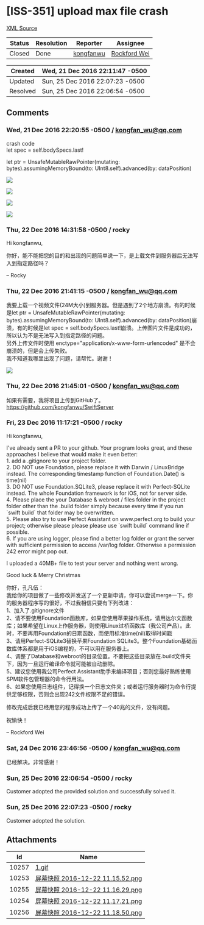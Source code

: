 # [ISS-351] upload max file crash

[XML Source](./xml/ISS-351.xml)
<p></p>





Status|Resolution|Reporter|Assignee
------|----------|--------|--------
Closed|Done|[kongfanwu](kongfan_wu@qq.com)|[Rockford Wei]($rocky)





Created|Wed, 21 Dec 2016 22:11:47 -0500
-------|--------------
Updated|Sun, 25 Dec 2016 22:07:23 -0500
Resolved|Sun, 25 Dec 2016 22:06:54 -0500


## Comments




### Wed, 21 Dec 2016 22:20:55 -0500 / kongfan_wu@qq.com 

<p><p>crash code<br/>
let spec = self.bodySpecs.last!</p>

<p>let ptr = UnsafeMutableRawPointer(mutating: bytes).assumingMemoryBound(to: UInt8.self).advanced(by: dataPosition)</p>

<p><span class="image-wrap" style=""><a id="10253_thumb" href="http://jira.perfect.org:8080/secure/attachment/10253/10253_%E5%B1%8F%E5%B9%95%E5%BF%AB%E7%85%A7+2016-12-22+11.15.52.png" title="屏幕快照 2016-12-22 11.15.52.png" file-preview-type="image" file-preview-id="10253" file-preview-title="屏幕快照 2016-12-22 11.15.52.png"><img src="http://jira.perfect.org:8080/secure/thumbnail/10253/_thumb_10253.png" style="border: 0px solid black" /></a></span></p>

<p><span class="image-wrap" style=""><a id="10254_thumb" href="http://jira.perfect.org:8080/secure/attachment/10254/10254_%E5%B1%8F%E5%B9%95%E5%BF%AB%E7%85%A7+2016-12-22+11.17.21.png" title="屏幕快照 2016-12-22 11.17.21.png" file-preview-type="image" file-preview-id="10254" file-preview-title="屏幕快照 2016-12-22 11.17.21.png"><img src="http://jira.perfect.org:8080/secure/thumbnail/10254/_thumb_10254.png" style="border: 0px solid black" /></a></span></p>

<p><span class="image-wrap" style=""><a id="10255_thumb" href="http://jira.perfect.org:8080/secure/attachment/10255/10255_%E5%B1%8F%E5%B9%95%E5%BF%AB%E7%85%A7+2016-12-22+11.16.29.png" title="屏幕快照 2016-12-22 11.16.29.png" file-preview-type="image" file-preview-id="10255" file-preview-title="屏幕快照 2016-12-22 11.16.29.png"><img src="http://jira.perfect.org:8080/secure/thumbnail/10255/_thumb_10255.png" style="border: 0px solid black" /></a></span></p>

<p><span class="image-wrap" style=""><a id="10256_thumb" href="http://jira.perfect.org:8080/secure/attachment/10256/10256_%E5%B1%8F%E5%B9%95%E5%BF%AB%E7%85%A7+2016-12-22+11.18.50.png" title="屏幕快照 2016-12-22 11.18.50.png" file-preview-type="image" file-preview-id="10256" file-preview-title="屏幕快照 2016-12-22 11.18.50.png"><img src="http://jira.perfect.org:8080/secure/thumbnail/10256/_thumb_10256.png" style="border: 0px solid black" /></a></span></p></p>


### Thu, 22 Dec 2016 14:31:58 -0500 / rocky 

<p><p>Hi kongfanwu,</p>

<p>你好，能不能把您的目的和出现的问题简单说一下，是上载文件到服务器后无法写入到指定路径吗？</p>

<p>– Rocky</p></p>


### Thu, 22 Dec 2016 21:41:15 -0500 / kongfan_wu@qq.com 

<p><p>我要上载一个视频文件(24M大小)到服务器。但是遇到了2个地方崩溃。有的时候是let ptr = UnsafeMutableRawPointer(mutating: bytes).assumingMemoryBound(to: UInt8.self).advanced(by: dataPosition)崩溃，有的时候是let spec = self.bodySpecs.last!崩溃。上传图片文件是成功的，所以认为不是无法写入到指定路径的问题。<br/>
另外上传文件时使用 enctype="application/x-www-form-urlencoded" 是不会崩溃的，但是会上传失败。<br/>
我不知道我哪里出现了问题，请帮忙。谢谢！</p>

<p><span class="image-wrap" style=""><a id="10257_thumb" href="http://jira.perfect.org:8080/secure/attachment/10257/10257_1.gif" title="1.gif" file-preview-type="image" file-preview-id="10257" file-preview-title="1.gif"><img src="http://jira.perfect.org:8080/secure/thumbnail/10257/_thumb_10257.png" style="border: 0px solid black" /></a></span></p></p>


### Thu, 22 Dec 2016 21:45:01 -0500 / kongfan_wu@qq.com 

<p><p>如果有需要，我将项目上传到GitHub了。<br/>
<a href="https://github.com/kongfanwu/SwiftServer" class="external-link" rel="nofollow">https://github.com/kongfanwu/SwiftServer</a></p></p>


### Fri, 23 Dec 2016 11:17:21 -0500 / rocky 

<p><p>Hi kongfanwu,</p>

<p>I've already sent a PR to your github. Your program looks great, and these approaches I believe that would make it even better:<br/>
1. add a .gitignore to your project folder.<br/>
2. DO NOT use Foundation, please replace it with Darwin / LinuxBridge instead. The corresponding timestamp function of Foundation.Date() is time(nil)<br/>
3. DO NOT use Foundation.SQLite3, please replace it with Perfect-SQLite instead. The whole Foundation framework is for iOS, not for server side.<br/>
4. Please place the your Database &amp; webroot / files folder in the project folder other than the .build folder simply because every time if you run `swift build` that folder may be overwritten.<br/>
5. Please also try to use Perfect Assistant on www.perfect.org to build your project; otherwise please please please use `swift build` command line if possible.<br/>
6. If you are using logger, please find a better log folder or grant the server with sufficient permission to access /var/log folder. Otherwise a permission 242 error might pop out.</p>

<p>I uploaded a 40MB+ file to test your server and nothing went wrong.</p>

<p>Good luck &amp; Merry Christmas</p>

<p>你好，孔凡伍：<br/>
我给你的项目做了一些修改并发送了一个更新申请，你可以尝试merge一下。你的服务器程序写的很好，不过我相信只要有下列改进：<br/>
1、加入了.gitignore文件<br/>
2、请不要使用Foundation函数库，如果您使用苹果操作系统，请用达尔文函数库；如果希望在Linux上作服务器，则使用Linux过桥函数库（我公司产品）。此时，不要再用Foundation的日期函数，而使用标准time(nil)取得时间戳<br/>
3、请用Perfect-SQLite3替换苹果Foundation SQLite3。整个Foundation基础函数库体系都是用于iOS编程的，不可以用在服务器上。<br/>
4、调整了Database和webroot的目录位置。不要把这些目录放在.build文件夹下，因为一旦运行编译命令就可能被自动删除。<br/>
5、建议您使用我公司Perfect Assistant助手来编译项目；否则您最好熟练使用SPM软件包管理器的命令行用法。<br/>
6、如果您使用日志组件，记得换一个日志文件夹；或者运行服务器时为命令行提供足够权限，否则会出现242文件权限不足的错误。</p>

<p>修改完成后我已经用您的程序成功上传了一个40兆的文件，没有问题。</p>

<p>祝愉快！</p>

<p>– Rockford Wei</p></p>


### Sat, 24 Dec 2016 23:46:56 -0500 / kongfan_wu@qq.com 

<p><p>已经解决。非常感谢！</p></p>


### Sun, 25 Dec 2016 22:06:54 -0500 / rocky 

<p><p>Customer adopted the provided solution and successfully solved it.</p></p>


### Sun, 25 Dec 2016 22:07:23 -0500 / rocky 

<p><p>Customer adopted the solution.</p></p>

## Attachments





Id|Name
------|------------
10257|[1.gif](../attachment/10257/1.gif)
10253|[屏幕快照 2016-12-22 11.15.52.png](../attachment/10253/%E5%B1%8F%E5%B9%95%E5%BF%AB%E7%85%A7+2016-12-22+11.15.52.png)
10255|[屏幕快照 2016-12-22 11.16.29.png](../attachment/10255/%E5%B1%8F%E5%B9%95%E5%BF%AB%E7%85%A7+2016-12-22+11.16.29.png)
10254|[屏幕快照 2016-12-22 11.17.21.png](../attachment/10254/%E5%B1%8F%E5%B9%95%E5%BF%AB%E7%85%A7+2016-12-22+11.17.21.png)
10256|[屏幕快照 2016-12-22 11.18.50.png](../attachment/10256/%E5%B1%8F%E5%B9%95%E5%BF%AB%E7%85%A7+2016-12-22+11.18.50.png)

